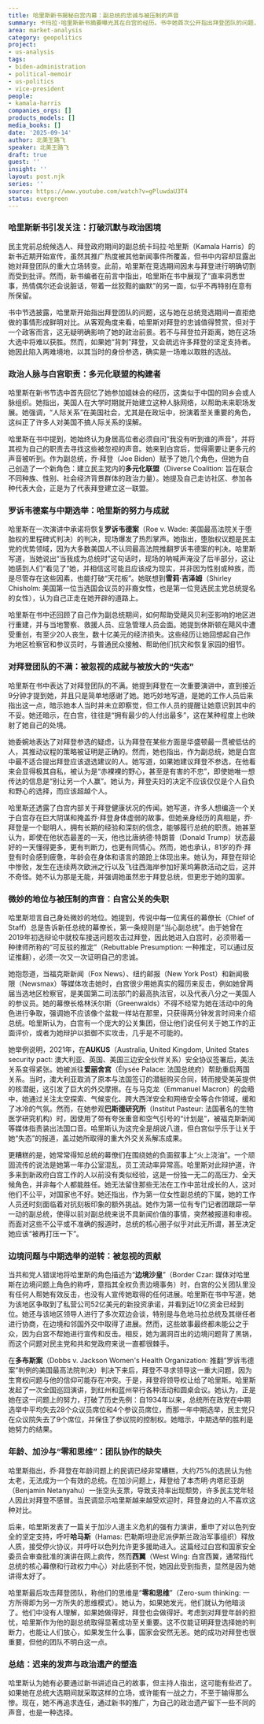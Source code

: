 ```yaml
---
title: 哈里斯新书揭秘白宫内幕：副总统的忠诚与被压制的声音
summary: 卡玛拉·哈里斯新书摘要曝光其在白宫的经历。书中她首次公开指出拜登团队的问题，详述自己在白宫的成就如何被雪藏，失态却被放大，以及其对拜登忠诚的复杂心境。
area: market-analysis
category: geopolitics
project:
- us-analysis
tags:
- biden-administration
- political-memoir
- us-politics
- vice-president
people:
- kamala-harris
companies_orgs: []
products_models: []
media_books: []
date: '2025-09-14'
author: 北美王路飞
speaker: 北美王路飞
draft: true
guest: ''
insight: ''
layout: post.njk
series: ''
source: https://www.youtube.com/watch?v=gPluwdaU3T4
status: evergreen
---
```

### 哈里斯新书引发关注：打破沉默与政治困境

民主党前总统候选人、拜登政府期间的副总统卡玛拉·哈里斯（Kamala Harris）的新书近期开始宣传，虽然其推广热度被其他新闻事件所覆盖，但书中内容却显露出她对拜登团队的重大立场转变。此前，哈里斯在竞选期间因未与拜登进行明确切割而受到批评。然而，新书编者在前言中指出，哈里斯在书中展现了“直率洞悉世事，热情偶尔还会说脏话，带着一丝狡黠的幽默”的另一面，似乎不再特别在意有所保留。

书中节选披露，哈里斯开始指出拜登团队的问题，这与她在总统竞选期间一直拒绝做的事情形成鲜明对比。从客观角度来看，哈里斯对拜登的忠诚值得赞赏，但对于一个政客而言，这无疑明确影响了她的政治前景。若不与拜登拉开距离，她在这场大选中将难以获胜。然而，如果她“背刺”拜登，又会疏远许多拜登的坚定支持者。她因此陷入两难境地，以其当时的身份参选，确实是一场难以取胜的选战。

### 政治人脉与白宫职责：多元化联盟的构建者

哈里斯在新书节选中首先回忆了她参加姐妹会的经历，这类似于中国的同乡会或人脉组织。她指出，美国人在大学时期就开始建立这种人脉网络，以帮助未来职场发展。她强调，“人际关系”在美国社会，尤其是在政坛中，扮演着至关重要的角色，这纠正了许多人对美国不搞人际关系的误解。

哈里斯在书中提到，她始终认为身居高位者必须自问“我没有听到谁的声音”，并将其视为自己的职责去寻找这些被忽视的声音。她来到白宫后，觉得需要让更多元的声音被听到。作为副总统，乔·拜登（Joe Biden）赋予了她几个角色，但她为自己创造了一个新角色：建立民主党内的**多元化联盟**（Diverse Coalition: 旨在联合不同种族、性别、社会经济背景群体的政治力量）。她提及自己走访社区、参加各种代表大会，正是为了代表拜登建立这一联盟。

### 罗诉韦德案与中期选举：哈里斯的努力与成就

哈里斯在一次演讲中承诺将恢复**罗诉韦德案**（Roe v. Wade: 美国最高法院关于堕胎权的里程碑式判决）的判决，现场爆发了热烈掌声。她指出，堕胎权议题是民主党的优势领域，因为大多数美国人不认同最高法院推翻罗诉韦德案的判决。哈里斯写道，当她说出“当我成为总统时”这句话时，现场的呐喊声淹没了后半部分，这让她感到人们“看见了”她，并相信这可能且应该成为现实，并非因为性别或种族，而是尽管存在这些因素，也能打破“天花板”。她联想到**雪莉·吉泽姆**（Shirley Chisholm: 美国第一位当选国会议员的非裔女性，也是第一位竞选民主党总统提名的女性），认为自己正走在她开辟的道路上。

哈里斯在书中还回顾了自己作为副总统期间，如何帮助受飓风贝利亚影响的地区进行重建，并与当地警察、救援人员、应急管理人员会面。她提到休斯顿在飓风中遭受重创，有至少20人丧生，数十亿美元的经济损失。这些经历让她回想起自己作为地区检察官和参议员时，与普通民众接触、帮助他们抗灾和恢复家园的细节。

### 对拜登团队的不满：被忽视的成就与被放大的“失态”

哈里斯在书中表达了对拜登团队的不满。她提到拜登在一次重要演讲中，直到接近9分钟才提到她，并且只是简单地感谢了她。她巧妙地写道，是她的工作人员后来指出这一点，暗示她本人当时并未立即察觉，但工作人员的提醒让她意识到其中的不妥。她还暗示，在白宫，往往是“拥有最少的人付出最多”，这在某种程度上也映射了她自己的处境。

她委婉地表达了对拜登参选的疑虑，认为拜登在某些方面是华盛顿最一贯被低估的人，其推动议程的策略被证明是正确的。然而，她也指出，作为副总统，她是白宫中最不适合提出拜登应该退选建议的人。她写道，如果她建议拜登不参选，在他看来会显得极其自私，被认为是“赤裸裸的野心，甚至是有害的不忠”，即使她唯一想传达的信息是“别让另一个人赢”。她认为，拜登夫妇的决定不应该仅仅是个人自负和野心的选择，而应该超越个人。

哈里斯还透露了白宫内部关于拜登健康状况的传闻。她写道，许多人想编造一个关于白宫存在巨大阴谋和掩盖乔·拜登身体虚弱的故事。但她亲身经历的真相是，乔·拜登是一个聪明人，拥有长期的经验和深刻的信念，能够履行总统的职责。她甚至认为，即使在他状态最差的一天，他也比唐纳德·特朗普（Donald Trump）状态最好的一天懂得更多，更有判断力，也更有同情心。然而，她也承认，81岁的乔·拜登有时会感到疲惫，年龄会在身体和语言的踉跄上体现出来。她认为，拜登在辩论中惨败，发生在连续两次欧洲之行以及飞往西海岸参加好莱坞筹款活动之后，这并不奇怪。她不认为那是无能，并强调她虽然忠于拜登总统，但更忠于她的国家。

### 微妙的地位与被压制的声音：白宫公关的失职

哈里斯坦言自己身处微妙的地位。她提到，传说中每一位离任的幕僚长（Chief of Staff）总是告诉新任总统的幕僚长，第一条规则是“当心副总统”。由于她曾在2019年初选辩论中就校车接送问题攻击过拜登，因此她进入白宫时，必须带着一种律师所称的“可反驳的推定”（Rebuttable Presumption: 一种推定，可以通过反证推翻），必须一次又一次证明自己的忠诚。

她抱怨道，当福克斯新闻（Fox News）、纽约邮报（New York Post）和新闻极限（Newsmax）等媒体攻击她时，白宫很少用她真实的履历来反击，例如她曾两届当选地区检察官，是美国第二司法部门的最高执法官，以及代表八分之一美国人的参议员。她的幕僚长格林沃尔斯（Greenwalds）不得不经常为她在活动中的角色进行争取，强调她不应该像个盆栽一样站在那里，只获得两分钟发言时间来介绍总统。哈里斯认为，白宫有一个庞大的公关集团，但让他们说任何关于她工作的正面评价，或者为她辩护以抵御不实攻击，几乎是不可能的。

她举例说明，2021年，在**AUKUS**（Australia, United Kingdom, United States security pact: 澳大利亚、英国、美国三边安全伙伴关系）安全协议签署后，美法关系变得紧张。她被派往**爱丽舍宫**（Élysée Palace: 法国总统府）帮助重启两国关系。当时，澳大利亚取消了原本与法国签订的潜艇购买合同，转而接受美英提供的核潜艇，这引发了巨大的外交摩擦。在与马克龙（Emmanuel Macron）的会晤中，她通过关注太空探索、气候变化、跨大西洋安全和网络安全等合作领域，缓和了冰冷的气氛。然而，在她参观**巴斯德研究所**（Institut Pasteur: 法国著名的生物医学研究机构）时，因使用了带有夸张重音和空气引号的“计划是”，被福克斯新闻等媒体指责装出法国口音。哈里斯认为这完全是胡说八道，但白宫似乎乐于让关于她“失态”的报道，盖过她所取得的重大外交关系解冻成果。

更糟糕的是，她常常得知总统的幕僚们在围绕她的负面叙事上“火上浇油”。一个顽固流传的说法是她第一年办公室混乱，员工流动率异常高。哈里斯对此辩护道，许多来到新政府白宫工作的人以前没有类似经验，这是一份独一无二的高压力、全天候角色，并非每个人都能胜任。她无法留住那些无法在工作中茁壮成长的人，这对他们不公平，对国家也不好。她还指出，作为第一位女性副总统的下属，她的工作人员还时刻面临着对抗刻板印象的额外挑战。她作为第一位有专门记者团跟踪一举一动的副总统，使得以前对副总统来说不具新闻价值的事情，突然被报道和审视。而面对这些不公平或不准确的报道时，总统的核心圈子似乎对此无所谓，甚至决定她应该“被再打压一下”。

### 边境问题与中期选举的逆转：被忽视的贡献

当共和党人错误地将哈里斯的角色描述为“**边境沙皇**”（Border Czar: 媒体对哈里斯在边境问题上角色的称呼，意指其全权负责边境事务）时，白宫的公关团队里没有任何人帮她有效反击，也没有人宣传她取得的任何进展。哈里斯在书中写道，她为该地区争取到了私营公司52亿美元的新投资承诺，并看到近10亿资金已经到位。她还与该地区领导人进行了多次双边会谈，特别是与危地马拉总统及其继任者进行协商，在边境和邻国外交中取得了进展。然而，这些故事最终都未能公之于众，因为白宫不帮她进行宣传和反击。相反，她为漏洞百出的边境问题背了黑锅，而这个问题对民主党和共和党政府来说一直都很棘手。

在**多布斯案**（Dobbs v. Jackson Women's Health Organization: 推翻“罗诉韦德案”判例的美国最高法院判决）判决下来后，拜登不寻求领导这一重大问题，因为生育权问题与他的信仰可能存在冲突。于是，拜登将领导权让给了哈里斯。哈里斯发起了一次全国巡回演讲，到红州和蓝州举行各种活动和圆桌会议。她认为，正是她在这一问题上的努力，打破了历史先例：自1934年以来，总统所在政党在中期选举中平均失去28个众议员席位和4个参议员席位，而那一年中期选举，民主党只在众议院失去了9个席位，并保住了参议院的控制权。她暗示，中期选举的胜利是她努力的结果。

### 年龄、加沙与“零和思维”：团队协作的缺失

哈里斯指出，乔·拜登在年龄问题上的民调已经非常糟糕，大约75%的选民认为他太老，无法成为一个有效的总统。在加沙问题上，拜登给了本杰明·内塔尼亚胡（Benjamin Netanyahu）一张空头支票，导致支持率出现颓势，许多民主党年轻人因此对拜登不感冒。当民调显示哈里斯越来越受欢迎时，拜登身边的人不喜欢这种对比。

后来，哈里斯发表了一篇关于加沙人道主义危机的强有力演讲，重申了对以色列安全的坚定支持，呼吁**哈马斯**（Hamas: 巴勒斯坦逊尼派伊斯兰政治军事组织）释放人质，接受停火协议，并呼吁以色列允许更多援助进入。这篇经过白宫和国家安全委员会审查批准的演讲在网上疯传，然而**西翼**（West Wing: 白宫西翼，通常指代总统的核心幕僚和行政权力中心）对此感到不悦，她因此受到指责，显然是因为她讲得太好了。

哈里斯最后攻击拜登团队，称他们的思维是“**零和思维**”（Zero-sum thinking: 一方所得即为另一方所失的思维模式）。她认为，如果她发光，他们就认为他暗淡了。他们中没有人理解，如果她做得好，拜登也会做得好。考虑到对拜登年龄的担忧，哈里斯作为他的副总统取得显著成功至关重要。这不仅能证明拜登选择她的判断力，也能让人们放心，如果发生什么事，国家会安然无恙。她的成功对拜登也很重要，但他的团队不明白这一点。

### 总结：迟来的发声与政治遗产的塑造

哈里斯认为她有必要通过新书讲述自己的故事，但主持人指出，这可能有些迟了。如果她在总统大选期间就采取这样的立场，或许能有一战之力，不至于输得那么惨。现在，她不再追求连任，通过新书的推广，为自己的政治遗产留下一些不同的声音，也是一种选择。